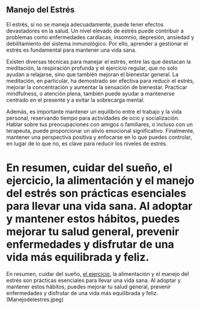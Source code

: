 ## Manejo del Estrés

El estrés, si no se maneja adecuadamente, puede tener efectos devastadores en la salud. Un nivel elevado de estrés puede contribuir a problemas como enfermedades cardíacas, insomnio, depresión, ansiedad y debilitamiento del sistema inmunológico. Por ello, aprender a gestionar el estrés es fundamental para mantener una vida sana.

Existen diversas técnicas para manejar el estrés, entre las que destacan la meditación, la respiración profunda y el ejercicio regular, que no solo ayudan a relajarse, sino que también mejoran el bienestar general. La meditación, en particular, ha demostrado ser efectiva para reducir el estrés, mejorar la concentración y aumentar la sensación de bienestar. Practicar mindfulness, o atención plena, también puede ayudar a mantenerse centrado en el presente y a evitar la sobrecarga mental.

Además, es importante mantener un equilibrio entre el trabajo y la vida personal, reservando tiempo para actividades de ocio y socialización. Hablar sobre tus preocupaciones con amigos o familiares, o incluso con un terapeuta, puede proporcionar un alivio emocional significativo. Finalmente, mantener una perspectiva positiva y enfocarse en lo que puedes controlar, en lugar de lo que no, es clave para reducir los niveles de estrés.


En resumen, cuidar del sueño, el ejercicio, la alimentación y el manejo del estrés son prácticas esenciales para llevar una vida sana. Al adoptar y mantener estos hábitos, puedes mejorar tu salud general, prevenir enfermedades y disfrutar de una vida más equilibrada y feliz. 
=======
En resumen, cuidar del sueño, [el ejercicio](ejercicio.md), la alimentación y el manejo del estrés son prácticas esenciales para llevar una vida sana. Al adoptar y mantener estos hábitos, puedes mejorar tu salud general, prevenir enfermedades y disfrutar de una vida más equilibrada y feliz. 
(Manejodelestres.jpeg)
